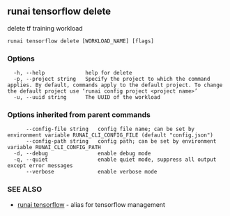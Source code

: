 ## runai tensorflow delete

delete tf training workload

```
runai tensorflow delete [WORKLOAD_NAME] [flags]
```

### Options

```
  -h, --help             help for delete
  -p, --project string   Specify the project to which the command applies. By default, commands apply to the default project. To change the default project use ‘runai config project <project name>’
  -u, --uuid string      The UUID of the workload
```

### Options inherited from parent commands

```
      --config-file string   config file name; can be set by environment variable RUNAI_CLI_CONFIG_FILE (default "config.json")
      --config-path string   config path; can be set by environment variable RUNAI_CLI_CONFIG_PATH
  -d, --debug                enable debug mode
  -q, --quiet                enable quiet mode, suppress all output except error messages
      --verbose              enable verbose mode
```

### SEE ALSO

* [runai tensorflow](runai_tensorflow.md)	 - alias for tensorflow management

